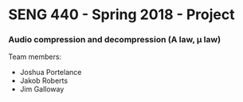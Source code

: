 # SENG 440 - Spring 2018 - Project

### Audio compression and decompression (A law, µ law)

Team members:
 - Joshua Portelance
 - Jakob Roberts
 - Jim Galloway
